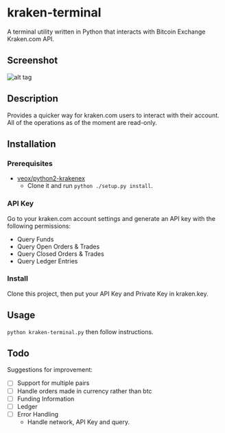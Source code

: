 # kraken-terminal

A terminal utility written in Python that interacts with Bitcoin Exchange Kraken.com API.

## Screenshot
![alt tag](http://i.imgur.com/cLdvCg9.png)

## Description

Provides a quicker way for kraken.com users to interact with their account. All of the operations as of the moment are read-only.

## Installation

### Prerequisites

* [veox/python2-krakenex](https://github.com/veox/python2-krakenex)
  * Clone it and run `python ./setup.py install`.

### API Key

Go to your kraken.com account settings and generate an API key with the following permissions:
* Query Funds
* Query Open Orders & Trades
* Query Closed Orders & Trades
* Query Ledger Entries

### Install

Clone this project, then put your API Key and Private Key in kraken.key.

## Usage

`python kraken-terminal.py` then follow instructions.

## Todo
Suggestions for improvement:
- [ ] Support for multiple pairs
- [ ] Handle orders made in currency rather than btc
- [ ] Funding Information
- [ ] Ledger
- [ ] Error Handling
  * Handle network, API Key and query.
